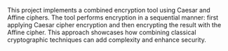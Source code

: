 This project implements a combined encryption tool using Caesar and Affine ciphers. The tool performs encryption in a sequential manner: first applying Caesar cipher encryption and then encrypting the result with the Affine cipher. This approach showcases how combining classical cryptographic techniques can add complexity and enhance security.
